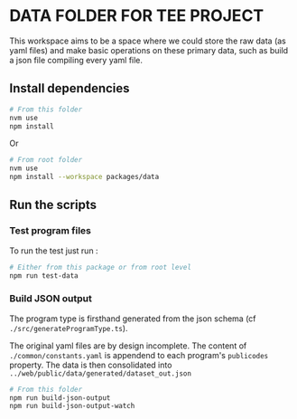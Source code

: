 # DATA FOLDER FOR TEE PROJECT

This workspace aims to be a space where we could store the raw data (as yaml files) and make basic operations on these primary data, such as build a json file compiling every yaml file.

## Install dependencies

```sh
# From this folder
nvm use
npm install
```

Or

```sh
# From root folder
nvm use
npm install --workspace packages/data
```

## Run the scripts

### Test program files

To run the test just run :

```sh
# Either from this package or from root level
npm run test-data
```

### Build JSON output

The program type is firsthand generated from the json schema (cf `./src/generateProgramType.ts`).

The original yaml files are by design incomplete. The content of `./common/constants.yaml` is appendend to each program's `publicodes` property. The data is then consolidated into `../web/public/data/generated/dataset_out.json`

```sh
# From this folder
npm run build-json-output
npm run build-json-output-watch
```
